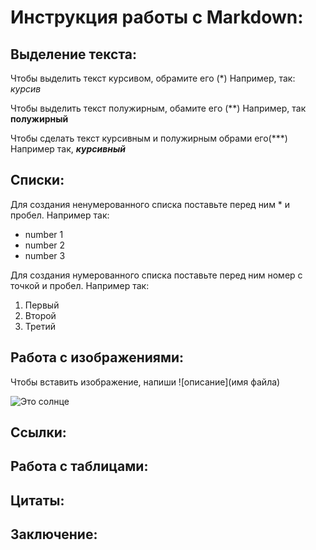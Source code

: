 # Инструкция работы с Markdown:

## Выделение текста:

Чтобы выделить текст курсивом, обрамите его (*) Например, так: *курсив*

Чтобы выделить текст полужирным, обамите его (**) Например, так **полужирный**

Чтобы сделать текст курсивным и полужирным обрами его(***) Например так, ***курсивный***

## Списки:

Для создания ненумерованного списка поставьте перед ним * и пробел. Например так:

* number 1
* number 2
* number 3

Для создания нумерованного списка поставьте перед ним номер с точкой и пробел. Например так:
1. Первый
2. Второй
3. Третий


## Работа с изображениями:

Чтобы вставить изображение, напиши ![описание](имя файла)

![Это солнце](sun.png)

## Ссылки:

## Работа с таблицами:

## Цитаты:

## Заключение:


